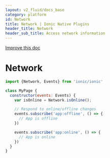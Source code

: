 ```yaml
---
layout: v2_fluid/docs_base
category: platform
id: Network
title: Network | Ionic Native Plugins
header_title: Network
header_sub_title: Access network information
---
```

<div class="improve-docs">
  <a href='https://github.com/driftyco/ionic-site/edit/ionic2/docs/v2/platform/network/index.md'>
    Improve this doc
  </a>
</div>

<h1 class="title">Network</h1>


```javascript
import {Network, Events} from 'ionic/ionic'

class MyPage {
  constructor(events: Events) {
    var isOnline = Network.isOnline();

    // Respond to online/offline changes
    events.subscribe('app:offline', () => {
      // App is offline
    })

    events.subscribe('app:online', () => {
      // App is online
    })
  }
}
```
